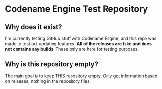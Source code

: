 # Codename Engine Test Repository
## Why does it exist?
I'm currently testing GitHub stuff with Codename Engine, and this repo was made to test out updating features.
**All of the releases are fake and does not contains any builds**. These only are here for testing purposes.

## Why is this repository empty?
The main goal is to keep THIS repository empty. Only get information based on releases, nothing in the repository files.
